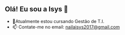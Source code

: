 ## Olá! Eu sou a Isys 👋

- 📖Atualmente estou cursando Gestão de T.I.
- 📫 Contate-me no email: nailaisys2017@gmail.com


